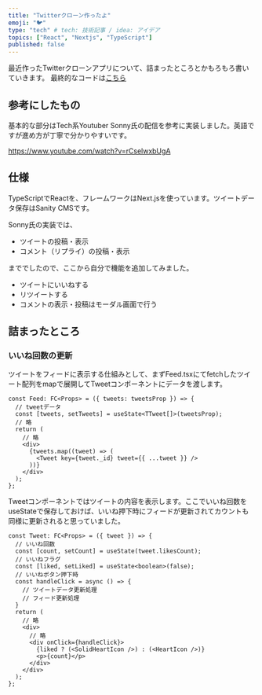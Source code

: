 ```yaml
---
title: "Twitterクローン作ったよ"
emoji: "🐦"
type: "tech" # tech: 技術記事 / idea: アイデア
topics: ["React", "Nextjs", "TypeScript"]
published: false
---
```


最近作ったTwitterクローンアプリについて、詰まったところとかもろもろ書いていきます。
最終的なコードは[こちら](https://github.com/yuuki1036/nextjs-twitter)

## 参考にしたもの

基本的な部分はTech系Youtuber Sonny氏の配信を参考に実装しました。英語ですが進め方が丁寧で分かりやすいです。

https://www.youtube.com/watch?v=rCselwxbUgA

## 仕様

TypeScriptでReactを、フレームワークはNext.jsを使っています。ツイートデータ保存はSanity CMSです。

Sonny氏の実装では、

- ツイートの投稿・表示
- コメント（リプライ）の投稿・表示

まででしたので、ここから自分で機能を追加してみました。

- ツイートにいいねする
- リツイートする
- コメントの表示・投稿はモーダル画面で行う

## 詰まったところ

### いいね回数の更新

ツイートをフィードに表示する仕組みとして、まずFeed.tsxにてfetchしたツイート配列をmapで展開してTweetコンポーネントにデータを渡します。

```ts:Feed.tsx
const Feed: FC<Props> = ({ tweets: tweetsProp }) => {
  // tweetデータ
  const [tweets, setTweets] = useState<TTweet[]>(tweetsProp);
  // 略
  return (
    // 略
    <div>
      {tweets.map((tweet) => (
        <Tweet key={tweet._id} tweet={{ ...tweet }} />
      ))}
    </div>
  );
};
```

Tweetコンポーネントではツイートの内容を表示します。ここでいいね回数をuseStateで保存しておけば、いいね押下時にフィードが更新されてカウントも同様に更新されると思っていました。

```ts:Tweet.tsx
const Tweet: FC<Props> = ({ tweet }) => {
  // いいね回数
  const [count, setCount] = useState(tweet.likesCount);
  // いいねフラグ
  const [liked, setLiked] = useState<boolean>(false);
  // いいねボタン押下時
  const handleClick = async () => {
    // ツイートデータ更新処理
    // フィード更新処理
  }
  return (
    // 略
    <div>
      // 略
      <div onClick={handleClick}>
        {liked ? (<SolidHeartIcon />) : (<HeartIcon />)}
        <p>{count}</p>
      </div>
    </div>
  );
};
```
